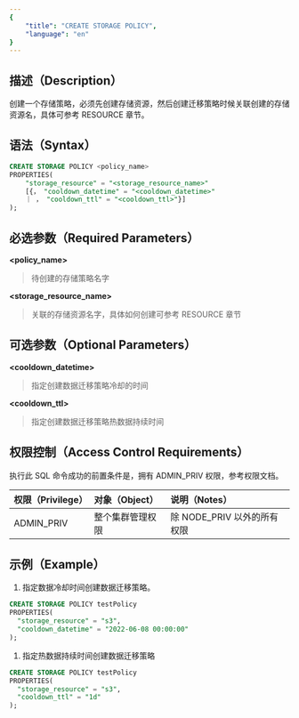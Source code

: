 ```yaml
---
{
    "title": "CREATE STORAGE POLICY",
    "language": "en"
}
---
```


<!--
Licensed to the Apache Software Foundation (ASF) under one
or more contributor license agreements.  See the NOTICE file
distributed with this work for additional information
regarding copyright ownership.  The ASF licenses this file
to you under the Apache License, Version 2.0 (the
"License"); you may not use this file except in compliance
with the License.  You may obtain a copy of the License at

  http://www.apache.org/licenses/LICENSE-2.0

Unless required by applicable law or agreed to in writing,
software distributed under the License is distributed on an
"AS IS" BASIS, WITHOUT WARRANTIES OR CONDITIONS OF ANY
KIND, either express or implied.  See the License for the
specific language governing permissions and limitations
under the License.
-->


## 描述（Description）

创建一个存储策略，必须先创建存储资源，然后创建迁移策略时候关联创建的存储资源名，具体可参考 RESOURCE 章节。

## 语法（Syntax）

```SQL
CREATE STORAGE POLICY <policy_name>
PROPERTIES(
    "storage_resource" = "<storage_resource_name>"
    [{， "cooldown_datetime" = "<cooldown_datetime>"
    ｜ ， "cooldown_ttl" = "<cooldown_ttl>"}]
);
```

## 必选参数（Required Parameters）

**<policy_name>**

> 待创建的存储策略名字

**<storage_resource_name>**

> 关联的存储资源名字，具体如何创建可参考 RESOURCE 章节

## 可选参数（Optional Parameters）

**<cooldown_datetime>**

> 指定创建数据迁移策略冷却的时间

**<cooldown_ttl>**

> 指定创建数据迁移策略热数据持续时间

## 权限控制（Access Control Requirements）

执行此 SQL 命令成功的前置条件是，拥有 ADMIN_PRIV 权限，参考权限文档。

| 权限（Privilege） | 对象（Object）   | 说明（Notes）               |
| :---------------- | :--------------- | :-------------------------- |
| ADMIN_PRIV        | 整个集群管理权限 | 除 NODE_PRIV 以外的所有权限 |

## 示例（Example）

1. 指定数据冷却时间创建数据迁移策略。

```SQL
CREATE STORAGE POLICY testPolicy
PROPERTIES(
  "storage_resource" = "s3",
  "cooldown_datetime" = "2022-06-08 00:00:00"
);
```

1. 指定热数据持续时间创建数据迁移策略

```SQL
CREATE STORAGE POLICY testPolicy
PROPERTIES(
  "storage_resource" = "s3",
  "cooldown_ttl" = "1d"
);
```